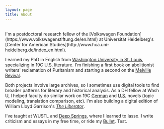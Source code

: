 ```yaml
---
layout: page
title: About
---
```

<br>
I'm a postdoctoral research fellow of the [Volkswagen
Foundation](https://www.volkswagenstiftung.de/en.html) at
Universität Heidelberg's [Center for American
Studies](http://www.hca.uni-heidelberg.de/index_en.html).

I earned my PhD in English from
[Washington University in St. Louis](https://twitter.com/wustl), specializing in 19C U.S.
literature. I'm finishing a first book on abolitionist writers'
reclamation of Puritanism and starting a second on the [Melville
Revival](https://www.thenation.com/article/week-nation-history-how-we-helped-start-melville-revival-1920s/).

Both projects involve large archives, so I sometimes use digital tools
to find broader patterns for literary and historical analysis. As a DH fellow at
Wash U, I helped faculty do similar work on 19C
[German](https://hdw.artsci.wustl.edu/projects/articles/34) and
[U.S.](https://hdw.artsci.wustl.edu/projects/articles/37)
novels (topic modeling, translation comparison, etc). I'm also building a digital edition of William Lloyd Garrison's
[*The
Liberator*](https://en.wikipedia.org/wiki/The_Liberator_(anti-slavery_newspaper)).

I've taught at WUSTL and [Deep
Springs](http://www.newyorker.com/magazine/2006/09/04/the-searchers-2),
where I learned to lasso. I write criticism and essays in my free time, or ride my
[Bullet](https://en.wikipedia.org/wiki/Royal_Enfield_Bullet). Test.
